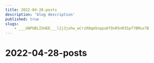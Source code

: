 ```yaml
---
title: 2022-04-28-posts
description: 'blog description'
published: true
slugs:
    - ___UNPUBLISHED___l2j3jxhw_wCrzR0qm5nppuKfDnR5nR3Spf7BMux7B
---
```


# 2022-04-28-posts
